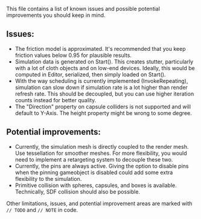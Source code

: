 This file contains a list of known issues and possible potential improvements you should keep in mind.

## Issues:
- The friction model is approximated. It's recommended that you keep friction values below 0.95 for plausible results.
- Simulation data is generated on Start(). This creates stutter, particularly with a lot of cloth objects and on low-end devices. Ideally, this would be computed in Editor, serialized, then simply loaded on Start(). 
- With the way scheduling is currently implemented (InvokeRepeating), simulation can slow down if simulation rate is a lot higher than render refresh rate. This should be decoupled, but you can use higher iteration counts instead for better quality.
- The "Direction" property on capsule colliders is not supported and will default to Y-Axis. The height property might be wrong to some degree. 


## Potential improvements:
- Currently, the simulation mesh is directly coupled to the render mesh. Use tessellation for smoother meshes. For more flexibility, you would need to implement a retargeting system to decouple these two.
- Currently, the pins are always active. Giving the option to disable pins when the pinning gameobject is disabled could add some extra flexibility to the simulation.
- Primitive collision with spheres, capsules, and boxes is available. Technically, SDF collision should also be possible.

Other limitations, issues, and potential improvement areas are marked with `// TODO` and `// NOTE` in code.